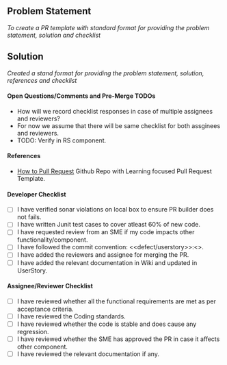 ## Problem Statement
_To create a PR template with standard format for providing the problem statement, solution and checklist_

## Solution
_Created a stand format for providing the problem statement, solution, references and checklist_

#### Open Questions/Comments and Pre-Merge TODOs
- How will we record checklist responses in case of multiple assignees and reviewers?
- For now we assume that there will be same checklist for both assginees and reviewers.
- TODO: Verify in RS component.

#### References
- [How to Pull Request](https://github.com/flexyford/pull-request) Github Repo with Learning focused Pull Request Template.

#### Developer Checklist
- [ ] I have verified sonar violations on local box to ensure PR builder does not fails.
- [ ] I have written Junit test cases to cover atleast 60% of new code.
- [ ] I have requested review from an SME if my code impacts other functionality/component.
- [ ] I have followed the commit convention: <<defect/userstory>>:<<comment>>.
- [ ] I have added the reviewers and assignee for merging the PR.
- [ ] I have added the relevant documentation in Wiki and updated in UserStory.

#### Assignee/Reviewer Checklist
- [ ] I have reviewed whether all the functional requirements are met as per acceptance criteria.
- [ ] I have reviewed the Coding standards.
- [ ] I have reviewed whether the code is stable and does cause any regression.
- [ ] I have reviewed whether the SME has approved the PR in case it affects other component.
- [ ] I have reviewed the relevant documentation if any.
